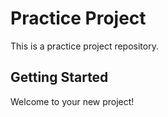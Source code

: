# Practice Project

This is a practice project repository.

## Getting Started

Welcome to your new project!
